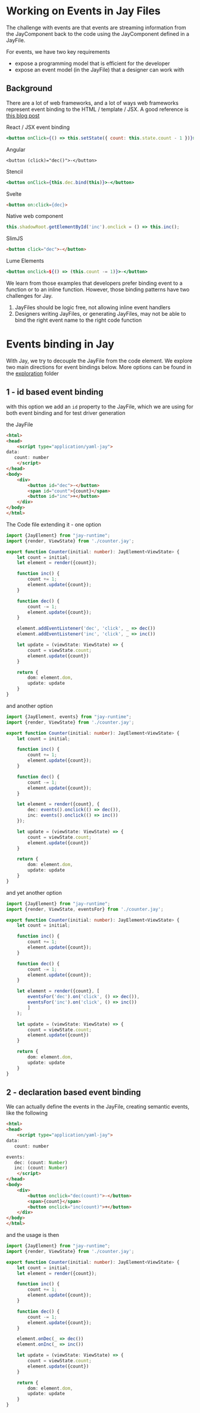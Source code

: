Working on Events in Jay Files
===

The challenge with events are that events are streaming information from the JayComponent back to the 
code using the JayComponent defined in a JayFile. 

For events, we have two key requirements
- expose a programming model that is efficient for the developer
- expose an event model (in the JayFile) that a designer can work with

Background
---

There are a lot of web frameworks, and a lot of ways web frameworks represent event binding to the HTML / template / JSX.
A good reference is [this blog post](https://webcomponents.dev/blog/all-the-ways-to-make-a-web-component/)

React / JSX event binding
```jsx
<button onClick={() => this.setState({ count: this.state.count - 1 })}>
```

Angular
```angular2html
<button (click)="dec()">-</button>
```

Stencil
```jsx
<button onClick={this.dec.bind(this)}>-</button>
```

Svelte
```html
<button on:click={dec}>
```
       
Native web component
```typescript
this.shadowRoot.getElementById('inc').onclick = () => this.inc();
```

SlimJS
```html
<button click="dec">-</button>
```

Lume Elements
```jsx
<button onclick=${() => (this.count -= 1)}>-</button>
```

We learn from those examples that developers prefer binding event to a function or to an inline function. 
However, those binding patterns have two challenges for Jay.
1. JayFiles should be logic free, not allowing inline event handlers
1. Designers writing JayFiles, or generating JayFiles, may not be able to bind the right event name to the 
   right code function


Events binding in Jay
===

With Jay, we try to decouple the JayFile from the code element. We explore two main directions for event bindings below.
More options can be found in the [exploration](../exploration) folder

1 - id based event binding
---
   
with this option we add an `id` property to the JayFile, which we are using for both 
event binding and for test driver generation

the JayFile
```html
<html>
<head>
    <script type="application/yaml-jay">
data:
   count: number
    </script>
</head>
<body>
    <div>
        <button id="dec">-</button>
        <span id="count">{count}</span>
        <button id="inc">+</button>
    </div>
</body>
</html>
```

The Code file extending it - one option
```typescript
import {JayElement} from "jay-runtime";
import {render, ViewState} from './counter.jay';

export function Counter(initial: number): JayElement<ViewState> {
    let count = initial;
    let element = render({count});

    function inc() {
        count += 1;
        element.update({count});
    }

    function dec() {
        count -= 1;
        element.update({count});
    }

    element.addEventListener('dec', 'click', _ => dec())
    element.addEventListener('inc', 'click', _ => inc())

    let update = (viewState: ViewState) => {
        count = viewState.count;
        element.update({count})
    }

    return {
        dom: element.dom,
        update: update
    }
}
```

and another option
```typescript
import {JayElement, events} from "jay-runtime";
import {render, ViewState} from './counter.jay';

export function Counter(initial: number): JayElement<ViewState> {
    let count = initial;

    function inc() {
        count += 1;
        element.update({count});
    }

    function dec() {
        count -= 1;
        element.update({count});
    }

    let element = render({count}, {
        dec: events().onclick(() => dec()),
        inc: events().onclick(() => inc())
    });

    let update = (viewState: ViewState) => {
        count = viewState.count;
        element.update({count})
    }

    return {
        dom: element.dom,
        update: update
    }
}
```

and yet another option
```typescript
import {JayElement} from "jay-runtime";
import {render, ViewState, eventsFor} from './counter.jay';

export function Counter(initial: number): JayElement<ViewState> {
    let count = initial;

    function inc() {
        count += 1;
        element.update({count});
    }

    function dec() {
        count -= 1;
        element.update({count});
    }

    let element = render({count}, [
        eventsFor('dec').on('click', () => dec()),
        eventsFor('inc').on('click', () => inc())
        ]
    );

    let update = (viewState: ViewState) => {
        count = viewState.count;
        element.update({count})
    }

    return {
        dom: element.dom,
        update: update
    }
}
```

2 - declaration based event binding
---

We can actually define the events in the JayFile, creating semantic events, 
like the following

```html
<html>
<head>
    <script type="application/yaml-jay">
data:
   count: number

events:
   dec: (count: Number)
   inc: (count: Number)
    </script>
</head>
<body>
    <div>
        <button onclick="dec(count)">-</button>
        <span>{count}</span>
        <button onclick="inc(count)">+</button>
    </div>
</body>
</html>
```

and the usage is then
```typescript
import {JayElement} from "jay-runtime";
import {render, ViewState} from './counter.jay';

export function Counter(initial: number): JayElement<ViewState> {
    let count = initial;
    let element = render({count});

    function inc() {
        count += 1;
        element.update({count});
    }

    function dec() {
        count -= 1;
        element.update({count});
    }

    element.onDec(_ => dec())
    element.onInc(_ => inc())

    let update = (viewState: ViewState) => {
        count = viewState.count;
        element.update({count})
    }

    return {
        dom: element.dom,
        update: update
    }
}
```
